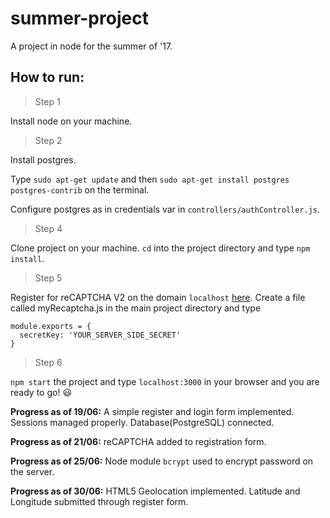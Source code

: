 # summer-project

A project in node for the summer of '17.

## How to run:
> Step 1

Install node on your machine.
> Step 2

Install postgres.

Type `sudo apt-get update` and then `sudo apt-get install postgres postgres-contrib` on the terminal.

Configure postgres as in credentials var in `controllers/authController.js`.

> Step 4

Clone project on your machine.  `cd` into the project directory and type `npm install`.

> Step 5

Register for reCAPTCHA V2 on the domain `localhost` [here](https://www.google.com/recaptcha/intro/android.html).
Create a file called myRecaptcha.js in the main project directory and type
```
module.exports = {
  secretKey: 'YOUR_SERVER_SIDE_SECRET'
}
```

> Step 6

`npm start` the project and type `localhost:3000` in your browser and you are ready to go! :smiley:


**Progress as of 19/06:** A simple register and login form implemented. Sessions managed properly. Database(PostgreSQL) connected.

**Progress as of 21/06:** reCAPTCHA added to registration form.

**Progress as of 25/06:** Node module `bcrypt` used to encrypt password on the server.

**Progress as of 30/06:** HTML5 Geolocation implemented. Latitude and Longitude submitted through register form.

